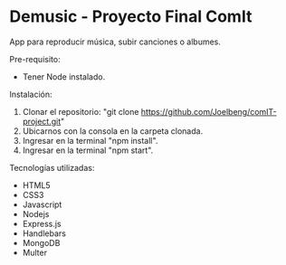 # Demusic - Proyecto Final ComIt

App para reproducir música, subir canciones o albumes.

Pre-requisito:
 * Tener Node instalado.

Instalación:
1. Clonar el repositorio: "git clone https://github.com/Joelbeng/comIT-project.git"
2. Ubicarnos con la consola en la carpeta clonada.
3. Ingresar en la terminal "npm install".
4. Ingresar en la terminal "npm start".

Tecnologías utilizadas:
* HTML5
* CSS3
* Javascript
* Nodejs
* Express.js
* Handlebars
* MongoDB
* Multer

